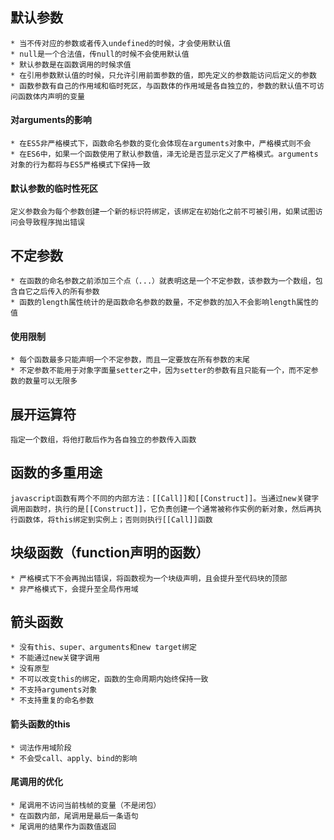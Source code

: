 ## 默认参数
	* 当不传对应的参数或者传入undefined的时候，才会使用默认值
	* null是一个合法值，传null的时候不会使用默认值
	* 默认参数是在函数调用的时候求值
	* 在引用参数默认值的时候，只允许引用前面参数的值，即先定义的参数能访问后定义的参数
	* 函数参数有自己的作用域和临时死区，与函数体的作用域是各自独立的，参数的默认值不可访问函数体内声明的变量
#### 对arguments的影响
	* 在ES5非严格模式下，函数命名参数的变化会体现在arguments对象中，严格模式则不会
	* 在ES6中，如果一个函数使用了默认参数值，泽无论是否显示定义了严格模式。arguments对象的行为都将与ES5严格模式下保持一致

#### 默认参数的临时性死区
	定义参数会为每个参数创建一个新的标识符绑定，该绑定在初始化之前不可被引用，如果试图访问会导致程序抛出错误
	
## 不定参数
	* 在函数的命名参数之前添加三个点（...）就表明这是一个不定参数，该参数为一个数组，包含自它之后传入的所有参数
	* 函数的length属性统计的是函数命名参数的数量，不定参数的加入不会影响length属性的值	
#### 使用限制
	* 每个函数最多只能声明一个不定参数，而且一定要放在所有参数的末尾
	* 不定参数不能用于对象字面量setter之中，因为setter的参数有且只能有一个，而不定参数的数量可以无限多

## 展开运算符
	指定一个数组，将他打散后作为各自独立的参数传入函数
	
## 函数的多重用途
	javascript函数有两个不同的内部方法：[[Call]]和[[Construct]]。当通过new关键字调用函数时，执行的是[[Construct]]，它负责创建一个通常被称作实例的新对象，然后再执行函数体，将this绑定到实例上；否则则执行[[Call]]函数

## 块级函数（function声明的函数）
	* 严格模式下不会再抛出错误，将函数视为一个块级声明，且会提升至代码块的顶部
	* 非严格模式下，会提升至全局作用域

## 箭头函数
	* 没有this、super、arguments和new target绑定
	* 不能通过new关键字调用
	* 没有原型
	* 不可以改变this的绑定，函数的生命周期内始终保持一致 
	* 不支持arguments对象
	* 不支持重复的命名参数

#### 箭头函数的this
	* 词法作用域阶段
	* 不会受call、apply、bind的影响

#### 尾调用的优化
	* 尾调用不访问当前栈帧的变量（不是闭包）
	* 在函数内部，尾调用是最后一条语句
	* 尾调用的结果作为函数值返回
